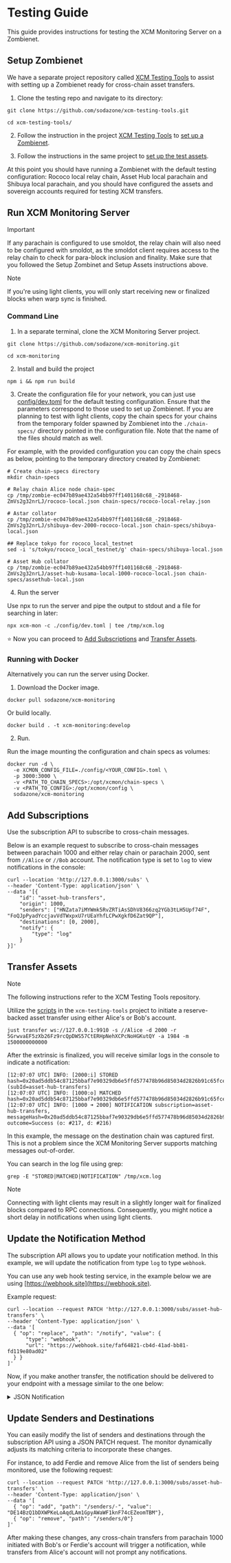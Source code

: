 # Testing Guide

This guide provides instructions for testing the XCM Monitoring Server on a Zombienet.

## Setup Zombienet

We have a separate project repository called [XCM Testing Tools](https://github.com/sodazone/xcm-testing-tools) to assist with setting up a Zombienet ready for cross-chain asset transfers.

1. Clone the testing repo and navigate to its directory:

```
git clone https://github.com/sodazone/xcm-testing-tools.git
```

```
cd xcm-testing-tools/
```

2. Follow the instruction in the project [XCM Testing Tools](https://github.com/sodazone/xcm-testing-tools) to [set up a Zombienet](https://github.com/sodazone/xcm-testing-tools#zombienet-setup).

3. Follow the instructions in the same project to [set up the test assets](https://github.com/sodazone/xcm-testing-tools#assets-configuration).

At this point you should have running a Zombienet with the default testing configuration: Rococo local relay chain, Asset Hub local parachain and Shibuya local parachain, and you should have configured the assets and sovereign accounts required for testing XCM transfers.

## Run XCM Monitoring Server

> [!IMPORTANT]
> If any parachain is configured to use smoldot, the relay chain will also need to be configured with smoldot, as the smoldot client requires access to the relay chain to check for para-block inclusion and finality.
> Make sure that you followed the Setup Zombinet and Setup Assets instructions above.

> [!NOTE]
> If you're using light clients, you will only start receiving new or finalized blocks when warp sync is finished.


### Command Line

1. In a separate terminal, clone the XCM Monitoring Server project.

```
git clone https://github.com/sodazone/xcm-monitoring.git
```

```
cd xcm-monitoring
```

2. Install and build the project

```
npm i && npm run build
```

3. Create the configuration file for your network, you can just use [config/dev.toml](https://github.com/sodazone/xcm-monitoring/blob/main/config/dev.toml) for the default testing configuration. Ensure that the parameters correspond to those used to set up Zombienet. If you are planning to test with light clients, copy the chain specs for your chains from the temporary folder spawned by Zombienet into the `./chain-specs/` directory pointed in the configuration file. Note that the name of the files should match as well.

For example, with the provided configuration you can copy the chain specs as below, pointing to the temporary directory created by Zombienet:

```shell
# Create chain-specs directory
mkdir chain-specs

# Relay chain Alice node chain-spec
cp /tmp/zombie-ec047b89ae432a54bb97ff1401168c68_-2918468-ZmVs2g32nrLJ/rococo-local.json chain-specs/rococo-local-relay.json

# Astar collator
cp /tmp/zombie-ec047b89ae432a54bb97ff1401168c68_-2918468-ZmVs2g32nrLJ/shibuya-dev-2000-rococo-local.json chain-specs/shibuya-local.json

## Replace tokyo for rococo_local_testnet
sed -i 's/tokyo/rococo_local_testnet/g' chain-specs/shibuya-local.json

# Asset Hub collator
cp /tmp/zombie-ec047b89ae432a54bb97ff1401168c68_-2918468-ZmVs2g32nrLJ/asset-hub-kusama-local-1000-rococo-local.json chain-specs/assethub-local.json
```

4. Run the server

Use npx to run the server and pipe the output to stdout and a file for searching in later:

```shell
npx xcm-mon -c ./config/dev.toml | tee /tmp/xcm.log
```

:star: Now you can proceed to [Add Subscriptions](https://github.com/sodazone/xcm-monitoring/blob/main/guides/TESTING.md#add-subscriptions) and [Transfer Assets](https://github.com/sodazone/xcm-monitoring/blob/main/guides/TESTING.md#transfer-assets).

### Running with Docker

Alternatively you can run the server using Docker.

1. Download the Docker image.

```
docker pull sodazone/xcm-monitoring
```

Or build locally.
 
```
docker build . -t xcm-monitoring:develop
```

2. Run.

Run the image mounting the configuration and chain specs as volumes:

```
docker run -d \
  -e XCMON_CONFIG_FILE=./config/<YOUR_CONFIG>.toml \
  -p 3000:3000 \
  -v <PATH_TO_CHAIN_SPECS>:/opt/xcmon/chain-specs \
  -v <PATH_TO_CONFIG>:/opt/xcmon/config \
  sodazone/xcm-monitoring
```

## Add Subscriptions

Use the subscription API to subscribe to cross-chain messages.

Below is an example request to subscribe to cross-chain messages between parachain 1000 and either relay chain or parachain 2000, sent from `//Alice` or `//Bob` account. The notification type is set to `log` to view notifications in the console:

```shell
curl --location 'http://127.0.0.1:3000/subs' \
--header 'Content-Type: application/json' \
--data '[{
    "id": "asset-hub-transfers",
    "origin": 1000,
    "senders": ["HNZata7iMYWmk5RvZRTiAsSDhV8366zq2YGb3tLH5Upf74F", "FoQJpPyadYccjavVdTWxpxU7rUEaYhfLCPwXgkfD6Zat9QP"],
    "destinations": [0, 2000],
    "notify": {
        "type": "log"
    }
}]'
```

## Transfer Assets

> [!NOTE]
> The following instructions refer to the XCM Testing Tools repository.

Utilize the [scripts](https://github.com/sodazone/xcm-testing-tools#assets-tranfser) in the `xcm-testing-tools` project to initiate a reserve-backed asset transfer using either Alice's or Bob's account.

```shell
just transfer ws://127.0.0.1:9910 -s //Alice -d 2000 -r 5GrwvaEF5zXb26Fz9rcQpDWS57CtERHpNehXCPcNoHGKutQY -a 1984 -m 1500000000000
```

After the extrinsic is finalized, you will receive similar logs in the console to indicate a notification:

```
[12:07:07 UTC] INFO: [2000:i] STORED hash=0x20ad5ddb54c87125bbaf7e90329db6e5ffd577478b96d85034d2826b91c65fce:2000 (subId=asset-hub-transfers)
[12:07:07 UTC] INFO: [1000:o] MATCHED hash=0x20ad5ddb54c87125bbaf7e90329db6e5ffd577478b96d85034d2826b91c65fce:2000
[12:07:07 UTC] INFO: [1000 ➜ 2000] NOTIFICATION subscription=asset-hub-transfers, messageHash=0x20ad5ddb54c87125bbaf7e90329db6e5ffd577478b96d85034d2826b91c65fce, outcome=Success (o: #217, d: #216)
```

In this example, the message on the destination chain was captured first. This is not a problem since the XCM Monitoring Server supports matching messages out-of-order.

You can search in the log file using grep:

```shell
grep -E "STORED|MATCHED|NOTIFICATION" /tmp/xcm.log
```

> [!NOTE]
> Connecting with light clients may result in a slightly longer wait for finalized blocks compared to RPC connections. Consequently, you might notice a short delay in notifications when using light clients.

## Update the Notification Method

The subscription API allows you to update your notification method. In this example, we will update the notification from type `log` to type `webhook`.

You can use any web hook testing service, in the example below we are using [https://webhook.site](https://webhook.site).

Example request:

```shell
curl --location --request PATCH 'http://127.0.0.1:3000/subs/asset-hub-transfers' \
--header 'Content-Type: application/json' \
--data '[
  { "op": "replace", "path": "/notify", "value": {
      "type": "webhook",
      "url": "https://webhook.site/faf64821-cb4d-41ad-bb81-fd119e80ad02"
  } }
]'
```

Now, if you make another transfer, the notification should be delivered to your endpoint with a message similar to the one below:

<details>
  <summary>JSON Notification</summary>

```json
{
  "subscriptionId":"asset-hub-transfers",
  "origin":{
    "chainId":1000,
    "blockNumber":"271",
    "blockHash":"0x2165b67e8ec89291633b6a10fab68a62b868cc69ab5ab2dd1e21372c4e5f3f62",
    "extrinsicId":"271-2",
    "event":{
      "eventId":"271-2-2",
      "extrinsicId":"271-2",
      "extrinsicPosition":2,
      "blockNumber":"271",
      "blockHash":"0x2165b67e8ec89291633b6a10fab68a62b868cc69ab5ab2dd1e21372c4e5f3f62",
      "method":"XcmpMessageSent",
      "section":"xcmpQueue",
      "index":"0x1e04",
      "data":{
        "messageHash":"0x825d998fc7f68a85777087d88d1e78951d25be433ac3240f5193884f949cf86a"
      }
    }
  },
  "destination":{
    "chainId":"2000",
    "blockNumber":"268",
    "blockHash":"0x0390ae32561ab87524fb5f0765604a519ca66a3aec64b8ca6c2ab81e455f2a03",
    "extrinsicId":"268-1",
    "event":{
      "eventId":"268-1-1",
      "extrinsicId":"268-1",
      "extrinsicPosition":1,
      "blockNumber":"268",
      "blockHash":"0x0390ae32561ab87524fb5f0765604a519ca66a3aec64b8ca6c2ab81e455f2a03",
      "method":"Success",
      "section":"xcmpQueue",
      "index":"0x3200",
      "data":{
        "messageHash":"0x825d998fc7f68a85777087d88d1e78951d25be433ac3240f5193884f949cf86a",
        "weight":{
          "refTime":"5,000,000,000",
          "proofSize":"327,680"
        }
      }
    }
  },
  "messageHash":"0x825d998fc7f68a85777087d88d1e78951d25be433ac3240f5193884f949cf86a",
  "messageData":"0x000314010400010300a10f043205011f0002286bee0a1300010300a10f043205011f0002286bee000d01020400010100d43593c715fdd31c61141abd04a99fd6822c8558854ccde39a5684e7a56da27d2cdde8ae7392d5e34e2aadd1976eb1540a18238f2f48bfde9058f3e1ec7c840899",
  "instructions":{
    "V3":[
      {
        "ReserveAssetDeposited":[
          {
            "id":{
              "Concrete":{
                "parents":"1",
                "interior":{
                  "X3":[
                    {
                      "Parachain":"1,000"
                    },
                    {
                      "PalletInstance":"50"
                    },
                    {
                      "GeneralIndex":"1,984"
                    }
                  ]
                }
              }
            },
            "fun":{
              "Fungible":"1,000,000,000"
            }
          }
        ]
      },
      "ClearOrigin",
      {
        "BuyExecution":{
          "fees":{
            "id":{
              "Concrete":{
                "parents":"1",
                "interior":{
                  "X3":[
                    {
                      "Parachain":"1,000"
                    },
                    {
                      "PalletInstance":"50"
                    },
                    {
                      "GeneralIndex":"1,984"
                    }
                  ]
                }
              }
            },
            "fun":{
              "Fungible":"1,000,000,000"
            }
          },
          "weightLimit":"Unlimited"
        }
      },
      {
        "DepositAsset":{
          "assets":{
            "Wild":{
              "AllCounted":"1"
            }
          },
          "beneficiary":{
            "parents":"0",
            "interior":{
              "X1":{
                "AccountId32":{
                  "network":null,
                  "id":"0xd43593c715fdd31c61141abd04a99fd6822c8558854ccde39a5684e7a56da27d"
                }
              }
            }
          }
        }
      },
      {
        "SetTopic":"0xdde8ae7392d5e34e2aadd1976eb1540a18238f2f48bfde9058f3e1ec7c840899"
      }
    ]
  },
  "sender": {
    "Id": "HNZata7iMYWmk5RvZRTiAsSDhV8366zq2YGb3tLH5Upf74F"
  },
  "outcome":"Success",
  "error":null
}
```
</details>

## Update Senders and Destinations

You can easily modify the list of senders and destinations through the subscription API using a JSON PATCH request. The monitor dynamically adjusts its matching criteria to incorporate these changes.

For instance, to add Ferdie and remove Alice from the list of senders being monitored, use the following request:

```shell
curl --location --request PATCH 'http://127.0.0.1:3000/subs/asset-hub-transfers' \
--header 'Content-Type: application/json' \
--data '[
  { "op": "add", "path": "/senders/-", "value": "DE14BzQ1bDXWPKeLoAqdLAm1GpyAWaWF1knF74cEZeomTBM"},
  { "op": "remove", "path": "/senders/0"}
]'
```

After making these changes, any cross-chain transfers from parachain 1000 initiated with Bob's or Ferdie's account will trigger a notification, while transfers from Alice's account will not prompt any notifications.
